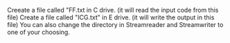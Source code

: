 Creeate a file called "FF.txt in C drive. (it will read the input code from this file)
Create a file called "ICG.txt" in E drive. (it will write the output in this file)
You can also change the directory in Streamreader and Streamwriter to one of your choosing.
